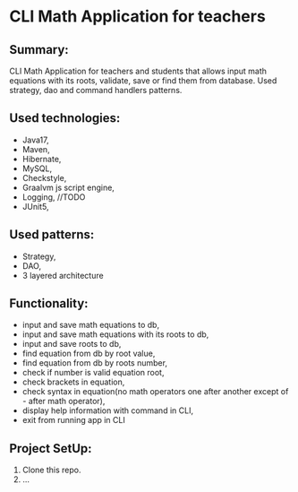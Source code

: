 # CLI Math Application for teachers

## Summary:
CLI Math Application for teachers and students that allows
input math equations with its roots, validate, save 
or find them from database. Used strategy, dao
and command handlers patterns.

## Used technologies:
- Java17,
- Maven,
- Hibernate,
- MySQL,
- Checkstyle,
- Graalvm js script engine,
- Logging, //TODO
- JUnit5,

## Used patterns:
- Strategy, 
- DAO,
- 3 layered architecture

## Functionality:
- input and save math equations to db,
- input and save math equations with its roots to db,
- input and save roots to db,
- find equation from db by root value,
- find equation from db by roots number,
- check if number is valid equation root,
- check brackets in equation,
- check syntax in equation(no math operators
one after another except of - after math operator),
- display help information with command in CLI,
- exit from running app in CLI

## Project SetUp:
1. Clone this repo.
2. ...